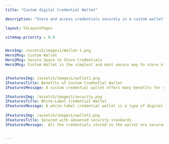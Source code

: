 ```yaml
---
title: "Custom digital Credential Wallet"

description: "Store and access credentials securely in a custom wallet"

layout: V2LayoutPages

sitemap.priority : 0.9


HeroImg: /assets3/images1/Wallet-1.png
Hero1Msg: Custom Wallet
Hero2Msg: Secure Space to Store Credentials
Hero3Msg: Custom Wallet is the simplest and most secure way to store all your digital credentials in one place. Store your credentials securely in your custom wallet.


1FeaturesImg: /assets3/images1/wallet1.png
1FeaturesTitle: Benefits of Custom Credential Wallet
1FeaturesMessage: A custom credential wallet offers many benefits for you and your awardees. Firstly, it provides a secure place to store credentials for your awardees, so there is no risk of losing them. Secondly, Your awardees can create an account and log in at any time, which is very convenient. Finally, the wallet is flexible and can be customized to suit your awardees needs.

2FeaturesImg: /assets3/images1/security.png
2FeaturesTitle: White-Label Credential Wallet
2FeaturesMessage: A white-label credential wallet is a type of digital wallet that can be customized concerning your brand persona. This usually includes adding the your logo and URL. White-label credential wallets offer several advantages for you, including increased brand visibility and recognition.
                   
3FeaturesImg: /assets3/images1/wallet2.png
3FeaturesTitle: Secured with advanced security standards
3FeaturesMessage:  All the credentials stored in the wallet are secured with multiple-level security encryptions. The algorithms used for encryption are constantly updated to ensure that the data remains secure. In addition, the wallet itself is designed to be tamper-proof, making it difficult for someone to physically access the data stored within.


---
```

